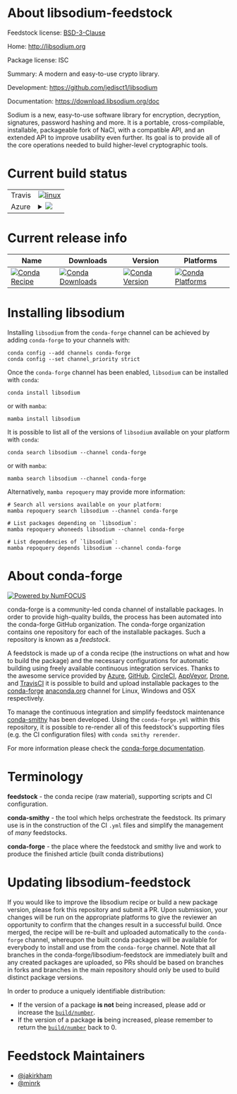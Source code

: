 About libsodium-feedstock
=========================

Feedstock license: [BSD-3-Clause](https://github.com/conda-forge/libsodium-feedstock/blob/main/LICENSE.txt)

Home: http://libsodium.org

Package license: ISC

Summary: A modern and easy-to-use crypto library.

Development: https://github.com/jedisct1/libsodium

Documentation: https://download.libsodium.org/doc

Sodium is a new, easy-to-use software library for encryption, decryption,
signatures, password hashing and more. It is a portable, cross-compilable,
installable, packageable fork of NaCl, with a compatible API, and an
extended API to improve usability even further. Its goal is to provide all
of the core operations needed to build higher-level cryptographic tools.


Current build status
====================


<table><tr>
    <td>Travis</td>
    <td>
      <a href="https://app.travis-ci.com/conda-forge/libsodium-feedstock">
        <img alt="linux" src="https://img.shields.io/travis/com/conda-forge/libsodium-feedstock/main.svg?label=Linux">
      </a>
    </td>
  </tr>
    
  <tr>
    <td>Azure</td>
    <td>
      <details>
        <summary>
          <a href="https://dev.azure.com/conda-forge/feedstock-builds/_build/latest?definitionId=570&branchName=main">
            <img src="https://dev.azure.com/conda-forge/feedstock-builds/_apis/build/status/libsodium-feedstock?branchName=main">
          </a>
        </summary>
        <table>
          <thead><tr><th>Variant</th><th>Status</th></tr></thead>
          <tbody><tr>
              <td>linux_64</td>
              <td>
                <a href="https://dev.azure.com/conda-forge/feedstock-builds/_build/latest?definitionId=570&branchName=main">
                  <img src="https://dev.azure.com/conda-forge/feedstock-builds/_apis/build/status/libsodium-feedstock?branchName=main&jobName=linux&configuration=linux%20linux_64_" alt="variant">
                </a>
              </td>
            </tr><tr>
              <td>linux_aarch64</td>
              <td>
                <a href="https://dev.azure.com/conda-forge/feedstock-builds/_build/latest?definitionId=570&branchName=main">
                  <img src="https://dev.azure.com/conda-forge/feedstock-builds/_apis/build/status/libsodium-feedstock?branchName=main&jobName=linux&configuration=linux%20linux_aarch64_" alt="variant">
                </a>
              </td>
            </tr><tr>
              <td>linux_ppc64le</td>
              <td>
                <a href="https://dev.azure.com/conda-forge/feedstock-builds/_build/latest?definitionId=570&branchName=main">
                  <img src="https://dev.azure.com/conda-forge/feedstock-builds/_apis/build/status/libsodium-feedstock?branchName=main&jobName=linux&configuration=linux%20linux_ppc64le_" alt="variant">
                </a>
              </td>
            </tr><tr>
              <td>osx_64</td>
              <td>
                <a href="https://dev.azure.com/conda-forge/feedstock-builds/_build/latest?definitionId=570&branchName=main">
                  <img src="https://dev.azure.com/conda-forge/feedstock-builds/_apis/build/status/libsodium-feedstock?branchName=main&jobName=osx&configuration=osx%20osx_64_" alt="variant">
                </a>
              </td>
            </tr><tr>
              <td>osx_arm64</td>
              <td>
                <a href="https://dev.azure.com/conda-forge/feedstock-builds/_build/latest?definitionId=570&branchName=main">
                  <img src="https://dev.azure.com/conda-forge/feedstock-builds/_apis/build/status/libsodium-feedstock?branchName=main&jobName=osx&configuration=osx%20osx_arm64_" alt="variant">
                </a>
              </td>
            </tr><tr>
              <td>win_64</td>
              <td>
                <a href="https://dev.azure.com/conda-forge/feedstock-builds/_build/latest?definitionId=570&branchName=main">
                  <img src="https://dev.azure.com/conda-forge/feedstock-builds/_apis/build/status/libsodium-feedstock?branchName=main&jobName=win&configuration=win%20win_64_" alt="variant">
                </a>
              </td>
            </tr>
          </tbody>
        </table>
      </details>
    </td>
  </tr>
</table>

Current release info
====================

| Name | Downloads | Version | Platforms |
| --- | --- | --- | --- |
| [![Conda Recipe](https://img.shields.io/badge/recipe-libsodium-green.svg)](https://anaconda.org/conda-forge/libsodium) | [![Conda Downloads](https://img.shields.io/conda/dn/conda-forge/libsodium.svg)](https://anaconda.org/conda-forge/libsodium) | [![Conda Version](https://img.shields.io/conda/vn/conda-forge/libsodium.svg)](https://anaconda.org/conda-forge/libsodium) | [![Conda Platforms](https://img.shields.io/conda/pn/conda-forge/libsodium.svg)](https://anaconda.org/conda-forge/libsodium) |

Installing libsodium
====================

Installing `libsodium` from the `conda-forge` channel can be achieved by adding `conda-forge` to your channels with:

```
conda config --add channels conda-forge
conda config --set channel_priority strict
```

Once the `conda-forge` channel has been enabled, `libsodium` can be installed with `conda`:

```
conda install libsodium
```

or with `mamba`:

```
mamba install libsodium
```

It is possible to list all of the versions of `libsodium` available on your platform with `conda`:

```
conda search libsodium --channel conda-forge
```

or with `mamba`:

```
mamba search libsodium --channel conda-forge
```

Alternatively, `mamba repoquery` may provide more information:

```
# Search all versions available on your platform:
mamba repoquery search libsodium --channel conda-forge

# List packages depending on `libsodium`:
mamba repoquery whoneeds libsodium --channel conda-forge

# List dependencies of `libsodium`:
mamba repoquery depends libsodium --channel conda-forge
```


About conda-forge
=================

[![Powered by
NumFOCUS](https://img.shields.io/badge/powered%20by-NumFOCUS-orange.svg?style=flat&colorA=E1523D&colorB=007D8A)](https://numfocus.org)

conda-forge is a community-led conda channel of installable packages.
In order to provide high-quality builds, the process has been automated into the
conda-forge GitHub organization. The conda-forge organization contains one repository
for each of the installable packages. Such a repository is known as a *feedstock*.

A feedstock is made up of a conda recipe (the instructions on what and how to build
the package) and the necessary configurations for automatic building using freely
available continuous integration services. Thanks to the awesome service provided by
[Azure](https://azure.microsoft.com/en-us/services/devops/), [GitHub](https://github.com/),
[CircleCI](https://circleci.com/), [AppVeyor](https://www.appveyor.com/),
[Drone](https://cloud.drone.io/welcome), and [TravisCI](https://travis-ci.com/)
it is possible to build and upload installable packages to the
[conda-forge](https://anaconda.org/conda-forge) [anaconda.org](https://anaconda.org/)
channel for Linux, Windows and OSX respectively.

To manage the continuous integration and simplify feedstock maintenance
[conda-smithy](https://github.com/conda-forge/conda-smithy) has been developed.
Using the ``conda-forge.yml`` within this repository, it is possible to re-render all of
this feedstock's supporting files (e.g. the CI configuration files) with ``conda smithy rerender``.

For more information please check the [conda-forge documentation](https://conda-forge.org/docs/).

Terminology
===========

**feedstock** - the conda recipe (raw material), supporting scripts and CI configuration.

**conda-smithy** - the tool which helps orchestrate the feedstock.
                   Its primary use is in the construction of the CI ``.yml`` files
                   and simplify the management of *many* feedstocks.

**conda-forge** - the place where the feedstock and smithy live and work to
                  produce the finished article (built conda distributions)


Updating libsodium-feedstock
============================

If you would like to improve the libsodium recipe or build a new
package version, please fork this repository and submit a PR. Upon submission,
your changes will be run on the appropriate platforms to give the reviewer an
opportunity to confirm that the changes result in a successful build. Once
merged, the recipe will be re-built and uploaded automatically to the
`conda-forge` channel, whereupon the built conda packages will be available for
everybody to install and use from the `conda-forge` channel.
Note that all branches in the conda-forge/libsodium-feedstock are
immediately built and any created packages are uploaded, so PRs should be based
on branches in forks and branches in the main repository should only be used to
build distinct package versions.

In order to produce a uniquely identifiable distribution:
 * If the version of a package **is not** being increased, please add or increase
   the [``build/number``](https://docs.conda.io/projects/conda-build/en/latest/resources/define-metadata.html#build-number-and-string).
 * If the version of a package **is** being increased, please remember to return
   the [``build/number``](https://docs.conda.io/projects/conda-build/en/latest/resources/define-metadata.html#build-number-and-string)
   back to 0.

Feedstock Maintainers
=====================

* [@jakirkham](https://github.com/jakirkham/)
* [@minrk](https://github.com/minrk/)

